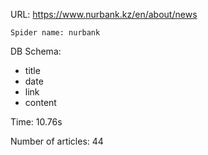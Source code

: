 URL: https://www.nurbank.kz/en/about/news

    Spider name: nurbank

DB Schema:
- title
- date
- link
- content

Time: 10.76s

Number of articles: 44


